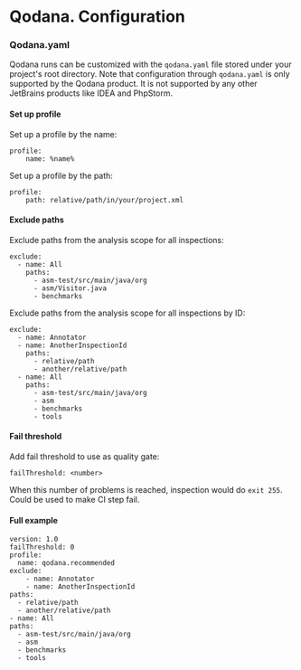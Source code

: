 # Qodana. Configuration 

### Qodana.yaml

Qodana runs can be customized with the `qodana.yaml` file stored under your project's root directory.
Note that configuration through `qodana.yaml` is only supported by the Qodana product.
It is not supported by any other JetBrains products like IDEA and PhpStorm.

#### Set up profile

Set up a profile by the name:
```
profile:
    name: %name%
```
Set up a profile by the path:
```
profile:
    path: relative/path/in/your/project.xml
```

#### Exclude paths

Exclude paths from the analysis scope for all inspections:
```
exclude:
  - name: All
    paths:
      - asm-test/src/main/java/org
      - asm/Visitor.java
      - benchmarks
```

Exclude paths from the analysis scope for all inspections by ID:
```
exclude:
  - name: Annotator
  - name: AnotherInspectionId
    paths:
      - relative/path
      - another/relative/path
  - name: All
    paths:
      - asm-test/src/main/java/org
      - asm
      - benchmarks
      - tools
```

#### Fail threshold

Add fail threshold to use as quality gate:
```
failThreshold: <number>
```
When this number of problems is reached, inspection would do `exit 255`. Could be used to make CI step fail.

#### Full example
```
version: 1.0
failThreshold: 0
profile:
  name: qodana.recommended
exclude:
    - name: Annotator
    - name: AnotherInspectionId
paths:
  - relative/path
  - another/relative/path
- name: All
paths:
  - asm-test/src/main/java/org
  - asm
  - benchmarks
  - tools
```